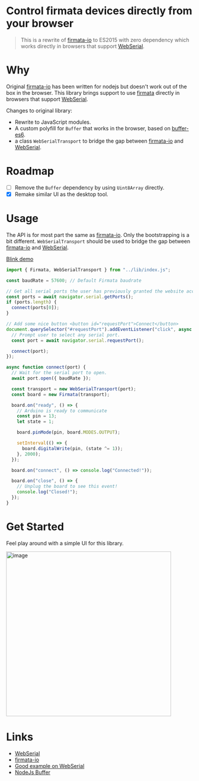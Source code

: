 Control firmata devices directly from your browser
===

> This is a rewrite of [firmata-io] to ES2015 with zero dependency which works directly in browsers that support [WebSerial].

# Why
Original [firmata-io] has been written for nodejs but doesn't work out of the box in the browser. This library brings support to use [firmata] directly in browsers that support [WebSerial].

Changes to original library:
- Rewrite to JavaScript modules.
- A custom polyfill for `Buffer` that works in the browser, based on [buffer-es6](https://github.com/calvinmetcalf/buffer-es6).
- a class `WebSerialTransport` to bridge the gap between [firmata-io] and [WebSerial].

# Roadmap
- [ ] Remove the `Buffer` dependency by using `Uint8Array` directly.
- [X] Remake similar UI as the desktop tool.

# Usage
The API is for most part the same as [firmata-io]. Only the bootstrapping is a bit different. `WebSerialTransport` should be used to bridge the gap between [firmata-io] and [WebSerial]. 

[Blink demo](https://yellow-digital.github.io/firmata-web/examples/index.html)

```js
import { Firmata, WebSerialTransport } from "../lib/index.js";

const baudRate = 57600; // Default Firmata baudrate

// Get all serial ports the user has previously granted the website access to.
const ports = await navigator.serial.getPorts();
if (ports.length) {
  connect(ports[0]);
}

// Add some nice button <button id="requestPort">Connect</button>
document.querySelector("#requestPort").addEventListener("click", async () => {
  // Prompt user to select any serial port.
  const port = await navigator.serial.requestPort();

  connect(port);
});

async function connect(port) {
  // Wait for the serial port to open.
  await port.open({ baudRate });

  const transport = new WebSerialTransport(port);
  const board = new Firmata(transport);

  board.on("ready", () => {
    // Arduino is ready to communicate
    const pin = 13;
    let state = 1;

    board.pinMode(pin, board.MODES.OUTPUT);

    setInterval(() => {
      board.digitalWrite(pin, (state ^= 1));
    }, 2000);
  });

  board.on("connect", () => console.log("Connected!"));

  board.on("close", () => {
    // Unplug the board to see this event!
    console.log("Closed!");
  });
}
```

# Get Started
Feel play around with a simple UI for this library.

[<img width="445" alt="image" src="https://user-images.githubusercontent.com/1216650/201372823-0661d34c-6068-4168-bbe3-acf659ca581b.png">
](https://yellow-digital.github.io/firmata-web/examples/ui/index.html)


# Links
- [WebSerial]
- [firmata-io]
- [Good example on WebSerial]
- [NodeJs Buffer]

[WebSerial]: https://developer.mozilla.org/en-US/docs/Web/API/Web_Serial_API
[firmata]: http://firmata.org/wiki/Main_Page
[firmata-js]: https://github.com/firmata/firmata.js/tree/master/packages/firmata.js
[firmata-io]: https://github.com/firmata/firmata.js/tree/master/packages/firmata-io
[NodeJs Buffer]: https://nodejs.org/api/buffer.html
[Good example on WebSerial]: https://web.dev/serial/

